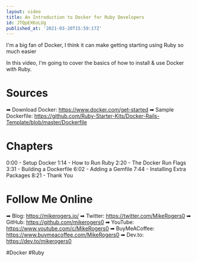 ```yaml
---
layout: video
title: An Introduction to Docker for Ruby Developers
id: JTQpEXKoLUg
published_at: '2021-03-20T15:59:17Z'
---
```

I'm a big fan of Docker, I think it can make getting starting using Ruby so much easier

In this video, I'm going to cover the basics of how to install & use Docker with Ruby.

# Sources

➡ Download Docker: https://www.docker.com/get-started
➡ Sample Dockerfile: https://github.com/Ruby-Starter-Kits/Docker-Rails-Template/blob/master/Dockerfile

# Chapters

0:00 - Setup Docker
1:14 - How to Run Ruby
2:20 - The Docker Run Flags
3:31 - Building a Dockerfile
6:02 - Adding a Gemfile
7:44  - Installing Extra Packages
8:21 - Thank You

# Follow Me Online

➡ Blog: https://mikerogers.io/
➡ Twitter: https://twitter.com/MikeRogers0
➡ GitHub: https://github.com/mikerogers0
➡ YouTube: https://www.youtube.com/c/MikeRogers0
➡ BuyMeACoffee: https://www.buymeacoffee.com/MikeRogers0
➡ Dev.to: https://dev.to/mikerogers0

#Docker #Ruby
